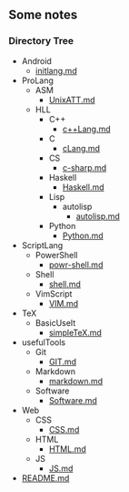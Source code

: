 ## Some notes


### Directory Tree

+ Android
    + [initlang.md](./Android/initLang.md)
+ ProLang
    + ASM
        + [UnixATT.md](./ProLang/ASM/UnixATT.md)
    + HLL
        + C++
            + [c++Lang.md](./ProLang/HLL/C++/c++Lang.md)
        + C
            + [cLang.md](./ProLang/HLL/C/cLang.md)
        + CS
            + [c-sharp.md](./ProLang/HLL/CS/c-sharp.md)
        + Haskell
            + [Haskell.md](./ProLang/HLL/Haskell/Haskell.md)
        + Lisp
            + autolisp
                + [autolisp.md](./ProLang/HLL/Lisp/autolisp/autolisp.md)
        + Python
            + [Python.md](./ProLang/HLL/Python/Python.md)
+ ScriptLang
    + PowerShell
        + [powr-shell.md](./ScriptLang/PowerShell/power-shell.md)
    + Shell
        + [shell.md](./ScriptLang/Shell/shell.md)
    + VimScript
        + [VIM.md](./ScriptLang/VimScript/VIM.md)
+ TeX
    + BasicUseIt
        + [simpleTeX.md](./TeX/BasicUseIt/simpleTeX.md)
+ usefulTools
    + Git
        + [GIT.md](./usefulTools/Git/GIT.md)
    + Markdown
        + [markdown.md](./usefulTools/Markdown/markdown.md)
    + Software
        + [Software.md](./usefulTools/Software/Software.md)
+ Web
    + CSS
        + [CSS.md](./Web/CSS/CSS.md)
    + HTML
        + [HTML.md](./Web/HTML/HTML.md)
    + JS
        + [JS.md](./Web/JS/JS.md)
+ [README.md](./README.md)
